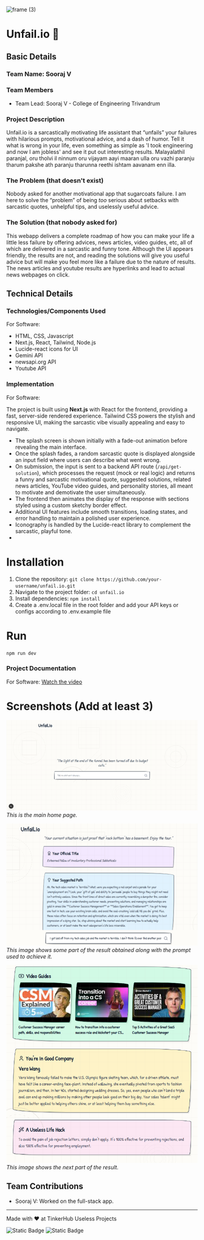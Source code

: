 <img width="3188" height="1202" alt="frame (3)" src="https://github.com/user-attachments/assets/517ad8e9-ad22-457d-9538-a9e62d137cd7" />


# Unfail.io 🎯


## Basic Details
### Team Name: Sooraj V


### Team Members
- Team Lead: Sooraj V - College of Engineering Trivandrum

### Project Description
Unfail.io is a sarcastically motivating life assistant that “unfails” your failures with hilarious prompts, motivational advice, and a dash of humor. Tell it what is wrong in your life, even something as simple as 'I took engineering and now I am jobless' and see it put out interesting results. Malayalathil paranjal, oru tholvi il ninnum oru vijayam aayi maaran ulla oru vazhi paranju tharum pakshe ath paranju tharunna reethi ishtam aavanam enn illa.

### The Problem (that doesn't exist)
Nobody asked for another motivational app that sugarcoats failure. I am here to solve the “problem” of being *too* serious about setbacks with sarcastic quotes, unhelpful tips, and uselessly useful advice.

### The Solution (that nobody asked for)
This webapp delivers a complete roadmap of how you can make your life a little less failure by offering advices, news articles, video guides, etc, all of which are delivered in a sarcastic and funny tone. Although the UI appears friendly, the results are not, and reading the solutions will give you useful advice but will make you feel more like a failure due to the nature of results.
<br>
The news articles and youtube results are hyperlinks and lead to actual news webpages on click.

## Technical Details
### Technologies/Components Used
For Software:
- HTML, CSS, Javascript
- Next.js, React, Tailwind, Node.js
- Lucide-react icons for UI
- Gemini API
- newsapi.org API
- Youtube API

### Implementation
For Software:

The project is built using **Next.js** with React for the frontend, providing a fast, server-side rendered experience. Tailwind CSS powers the stylish and responsive UI, making the sarcastic vibe visually appealing and easy to navigate.

- The splash screen is shown initially with a fade-out animation before revealing the main interface.
- Once the splash fades, a random sarcastic quote is displayed alongside an input field where users can describe what went wrong.
- On submission, the input is sent to a backend API route (`/api/get-solution`), which processes the request (mock or real logic) and returns a funny and sarcastic motivational quote, suggested solutions, related news articles, YouTube video guides, and personality stories, all meant to motivate and demotivate the user simultaneously.
- The frontend then animates the display of the response with sections styled using a custom sketchy border effect.
- Additional UI features include smooth transitions, loading states, and error handling to maintain a polished user experience.
- Iconography is handled by the Lucide-react library to complement the sarcastic, playful tone.
- 
# Installation
1. Clone the repository: `git clone https://github.com/your-username/unfail.io.git`
2. Navigate to the project folder:  `cd unfail.io`
3. Install dependencies: `npm install`
4. Create a .env.local file in the root folder and add your API keys or configs according to .env.example file


# Run
`npm run dev`

### Project Documentation
For Software: [Watch the video](/public/recording.mp4)

# Screenshots (Add at least 3)
![Screenshot1](/public/screenshot1.png) <br>
*This is the main home page.*

![Screenshot2](/public/screenshot2.png) <br>
*This image shows some part of the result obtained along with the prompt used to achieve it.*

![Screenshot3](/public/screenshot3.png) <br>
*This image shows the next part of the result.*

## Team Contributions
- Sooraj V: Worked on the full-stack app.

---
Made with ❤️ at TinkerHub Useless Projects 

![Static Badge](https://img.shields.io/badge/TinkerHub-24?color=%23000000&link=https%3A%2F%2Fwww.tinkerhub.org%2F)
![Static Badge](https://img.shields.io/badge/UselessProjects--25-25?link=https%3A%2F%2Fwww.tinkerhub.org%2Fevents%2FQ2Q1TQKX6Q%2FUseless%2520Projects)



